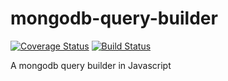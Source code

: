 # mongodb-query-builder

[![Coverage Status](https://coveralls.io/repos/github/isayme/mongodb-query-builder/badge.svg?branch=master)](https://coveralls.io/github/isayme/mongodb-query-builder?branch=master)
[![Build Status](https://travis-ci.org/isayme/mongodb-query-builder.svg?branch=master)](https://travis-ci.org/isayme/mongodb-query-builder)

A mongodb query builder in Javascript
